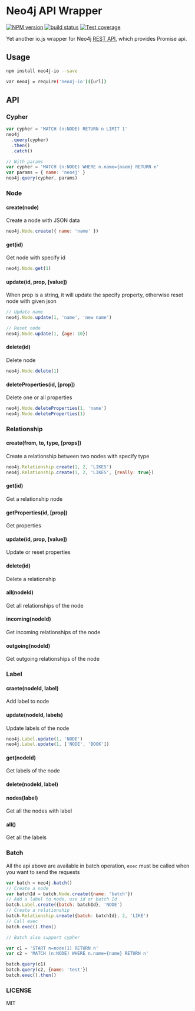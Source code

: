 # Neo4j API Wrapper

[![NPM version][npm-image]][npm-url]
[![build status][travis-image]][travis-url]
[![Test coverage][coveralls-image]][coveralls-url]

[npm-image]: https://img.shields.io/npm/v/neo4j-io.svg?style=flat
[npm-url]: https://npmjs.org/package/neo4j-io
[travis-image]: https://img.shields.io/travis/haio/neo4j-io.svg?style=flat
[travis-url]: https://travis-ci.org/haio/neo4j-io
[coveralls-image]: https://img.shields.io/coveralls/haio/neo4j-io.svg?style=flat
[coveralls-url]: https://coveralls.io/r/haio/neo4j-io?branch=master

Yet another io.js wrapper for Neo4j [REST API](http://neo4j.com/docs/stable/rest-api.html), which provides Promise api.

## Usage

```sh
npm install neo4j-io --save

var neo4j = require('neo4j-io')([url])
```

## API

### Cypher

```js
var cypher = 'MATCH (n:NODE) RETURN n LIMIT 1'
neo4j
  .query(cypher)
  .then()
  .catch()

// With params
var cypher = 'MATCH (n:NODE) WHERE n.name={naem} RETURN n'
var params = { name: 'neo4j' }
neo4j.query(cypher, params)
```

### Node

#### create(node)

Create a node with JSON data

```js
neo4j.Node.create({ name: 'name' })
```

#### get(id)

Get node with specify id

```js
neo4j.Node.get(1)
```

#### update(id, prop, [value])

When prop is a string, it will update the specify property, otherwise reset node
with given json

```js
// Update name
neo4j.Node.update(1, 'name', 'new name')

// Reset node
neo4j.Node.update(1, {age: 10})
```

#### delete(id)

Delete node

```js
neo4j.Node.delete(1)
```

#### deleteProperties(id, [prop])

Delete one or all properties

```js
neo4j.Node.deleteProperties(1, 'name')
neo4j.Node.deleteProperties(1)
```

### Relationship

#### create(from, to, type, [props])

Create a relationship between two nodes with specify type

```js
neo4j.Relationship.create(1, 2, 'LIKES')
neo4j.Relationship.create(1, 2, 'LIKES', {really: true})
```

#### get(id)

Get a relationship node

#### getProperties(id, [prop])

Get properties

#### update(id, prop, [value])

Update or reset properties

#### delete(id)

Delete a relationship

#### all(nodeId)

Get all relationships of the node

#### incoming(nodeId)

Get incoming relationships of the node

#### outgoing(nodeId)

Get outgoing relationships of the node

### Label

#### craete(nodeId, label)

Add label to node

#### update(nodeId, labels)

Update labels of the node

```js
neo4j.Label.update(1, 'NODE')
neo4j.Label.update(1, ['NODE', 'BOOK'])
```

#### get(nodeId)

Get labels of the node

#### delete(nodeId, label)

#### nodes(label)

Get all the nodes with label

#### all()

Get all the labels

### Batch

All the api above are available in batch operation, `exec` must be called when you want
to send the requests

```js
var batch = neo4j.batch()
// Create a node
var batchId = batch.Node.create({name: 'batch'})
// Add a label to node, use id or batch Id
batch.Label.create({batch: batchId}, 'NODE')
// Create a relationship
batch.Relationship.create({batch: batchId}, 2, 'LIKE')
// Call exec
batch.exec().then()

// Batch also support cypher

var c1 = 'START n=node(1) RETURN n'
var c2 = 'MATCH (n:NODE) WHERE n.name={name} RETURN n'

batch.query(c1)
batch.query(c2, {name: 'test'})
batch.exec().then()
```

### LICENSE

MIT
